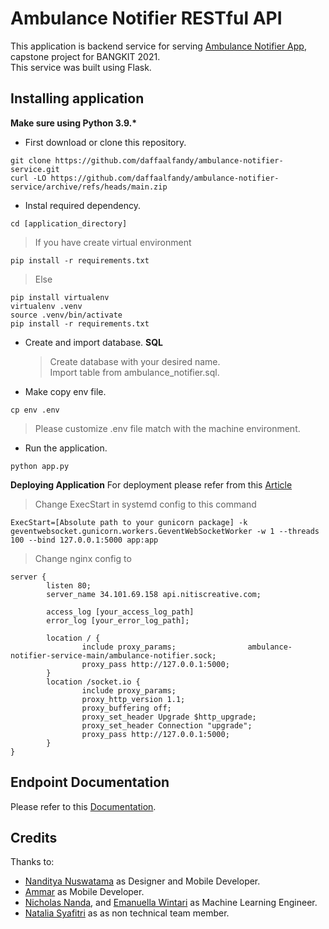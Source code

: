 # Ambulance Notifier RESTful API

This application is backend service for serving [Ambulance Notifier App](https://gitlab.com/musthofaammar/ambulance-notifier), capstone project for BANGKIT 2021.  
This service was built using Flask.

## Installing application

**Make sure using Python 3.9.\***

- First download or clone this repository.

```
git clone https://github.com/daffaalfandy/ambulance-notifier-service.git
curl -LO https://github.com/daffaalfandy/ambulance-notifier-service/archive/refs/heads/main.zip
```

- Instal required dependency.

```
cd [application_directory]
```

> If you have create virtual environment

```
pip install -r requirements.txt
```

> Else

```
pip install virtualenv
virtualenv .venv
source .venv/bin/activate
pip install -r requirements.txt
```

- Create and import database. **SQL**

  > Create database with your desired name.  
  > Import table from ambulance_notifier.sql.

- Make copy env file.

```
cp env .env
```

> Please customize .env file match with the machine environment.

- Run the application.

```
python app.py
```

**Deploying Application**
For deployment please refer from this [Article](https://dev.to/brandonwallace/deploy-flask-the-easy-way-with-gunicorn-and-nginx-jgc)

> Change ExecStart in systemd config to this command

```
ExecStart=[Absolute path to your gunicorn package] -k geventwebsocket.gunicorn.workers.GeventWebSocketWorker -w 1 --threads 100 --bind 127.0.0.1:5000 app:app
```

> Change nginx config to

```
server {
        listen 80;
        server_name 34.101.69.158 api.nitiscreative.com;

        access_log [your_access_log_path]
        error_log [your_error_log_path];

        location / {
                include proxy_params;                ambulance-notifier-service-main/ambulance-notifier.sock;
                proxy_pass http://127.0.0.1:5000;
        }
        location /socket.io {
                include proxy_params;
                proxy_http_version 1.1;
                proxy_buffering off;
                proxy_set_header Upgrade $http_upgrade;
                proxy_set_header Connection "upgrade";
                proxy_pass http://127.0.0.1:5000;
        }
}
```

## Endpoint Documentation

Please refer to this [Documentation](https://github.com/daffaalfandy/ambulance-notifier-service/blob/main/documentation.md).

## Credits

Thanks to:

- [Nanditya Nuswatama](https://github.com/NandityaNuswatama) as Designer and Mobile Developer.
- [Ammar](https://github.com/musthofaammar) as Mobile Developer.
- [Nicholas Nanda](), and [Emanuella Wintari](https://github.com/Imanuella74/) as Machine Learning Engineer.
- [Natalia Syafitri](https://www.linkedin.com/in/natalia-syafitri-kustanto/) as as non technical team member.
